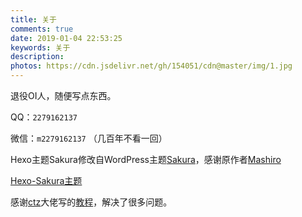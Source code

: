 ```yaml
---
title: 关于
comments: true
date: 2019-01-04 22:53:25
keywords: 关于
description:
photos: https://cdn.jsdelivr.net/gh/154051/cdn@master/img/1.jpg
---
```

退役OI人，随便写点东西。

QQ：`2279162137`

微信：`m2279162137` （几百年不看一回）

Hexo主题Sakura修改自WordPress主题[Sakura](https://github.com/mashirozx/Sakura/)，感谢原作者[Mashiro](https://2heng.xin/)

[Hexo-Sakura主题](https://github.com/honjun/hexo-theme-sakura)

感谢[ctz](https://ctz45562.github.io/)大佬写的[教程](https://ctz45562.github.io/2019/06/04/blog%E3%81%AE%E6%90%AD%E5%BB%BA%E4%B9%8Bsakura)，解决了很多问题。